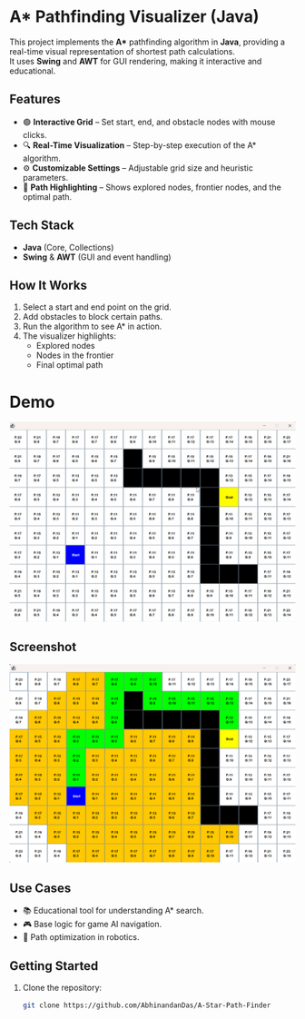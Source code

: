 # A* Pathfinding Visualizer (Java)

This project implements the **A\*** pathfinding algorithm in **Java**, providing a real-time visual representation of shortest path calculations.  
It uses **Swing** and **AWT** for GUI rendering, making it interactive and educational.

## Features
- 🟢 **Interactive Grid** – Set start, end, and obstacle nodes with mouse clicks.  
- 🔍 **Real-Time Visualization** – Step-by-step execution of the A\* algorithm.  
- ⚙ **Customizable Settings** – Adjustable grid size and heuristic parameters.  
- 📍 **Path Highlighting** – Shows explored nodes, frontier nodes, and the optimal path.  

## Tech Stack
- **Java** (Core, Collections)
- **Swing** & **AWT** (GUI and event handling)

## How It Works
1. Select a start and end point on the grid.
2. Add obstacles to block certain paths.
3. Run the algorithm to see A\* in action.
4. The visualizer highlights:
   - Explored nodes
   - Nodes in the frontier
   - Final optimal path

# Demo
![A* Pathfinding Demo](a_star_path_finder.gif)

## Screenshot
![A* Pathfinding Screenshot](optimal_path.png)

## Use Cases
- 📚 Educational tool for understanding A\* search.
- 🎮 Base logic for game AI navigation.
- 🤖 Path optimization in robotics.

## Getting Started
1. Clone the repository:
   ```bash
   git clone https://github.com/AbhinandanDas/A-Star-Path-Finder
